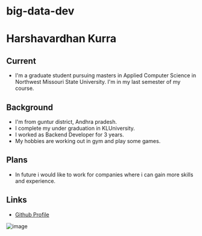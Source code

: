 # big-data-dev

# Harshavardhan Kurra

## Current
- I'm a graduate student pursuing masters in Applied Computer Science in Northwest Missouri State University. I'm in my last semester of my course.

## Background
- I'm from guntur district, Andhra pradesh.
- I complete my under graduation in KLUniversity.
- I worked as Backend Developer for 3 years.
- My hobbies are working out in gym and play some games.

## Plans
- In future i would like to work for companies where i can gain more skills and experience.

## Links
- [Github Profile](https://github.com/harshakurra123)

![image](https://media-exp1.licdn.com/dms/image/C5103AQHO2jMh_vVajA/profile-displayphoto-shrink_400_400/0/1545151738190?e=1648080000&v=beta&t=z_OWAzZLk50pH2mhW-MtUJZLZ4tton9yFeqr3zM2F2g)
